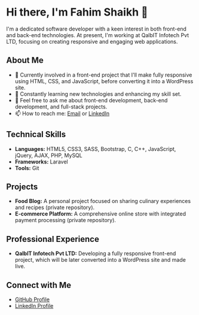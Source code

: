# Hi there, I'm Fahim Shaikh 👋

I'm a dedicated software developer with a keen interest in both front-end and back-end technologies. At present, I'm working at QalbIT Infotech Pvt LTD, focusing on creating responsive and engaging web applications.

## About Me

- 🔭 Currently involved in a front-end project that I'll make fully responsive using HTML, CSS, and JavaScript, before converting it into a WordPress site.
- 🌱 Constantly learning new technologies and enhancing my skill set.
- 💬 Feel free to ask me about front-end development, back-end development, and full-stack projects.
- 📫 How to reach me: [Email](mailto:fsshaikh2612@gmail.com) or [LinkedIn](https://www.linkedin.com/in/fs2612/)

## Technical Skills

- **Languages:** HTML5, CSS3, SASS, Bootstrap, C, C++, JavaScript, jQuery, AJAX, PHP, MySQL
- **Frameworks:** Laravel
- **Tools:** Git

## Projects

- **Food Blog:** A personal project focused on sharing culinary experiences and recipes (private repository).
- **E-commerce Platform:** A comprehensive online store with integrated payment processing (private repository).

## Professional Experience

- **QalbIT Infotech Pvt LTD:** Developing a fully responsive front-end project, which will be later converted into a WordPress site and made live.

## Connect with Me

- [GitHub Profile](https://github.com/fahimshaikh-dev)
- [LinkedIn Profile](https://www.linkedin.com/in/fs2612)
